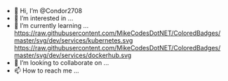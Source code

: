 - 👋 Hi, I’m @Condor2708
- 👀 I’m interested in ... 
- 🌱 I’m currently learning ...
https://raw.githubusercontent.com/MikeCodesDotNET/ColoredBadges/master/svg/dev/services/kubernetes.svg
https://raw.githubusercontent.com/MikeCodesDotNET/ColoredBadges/master/svg/dev/services/dockerhub.svg
- 💞️ I’m looking to collaborate on ...
- 📫 How to reach me ...

<!---
Condor2708/Condor2708 is a ✨ special ✨ repository because its `README.md` (this file) appears on your GitHub profile.
You can click the Preview link to take a look at your changes.
--->
